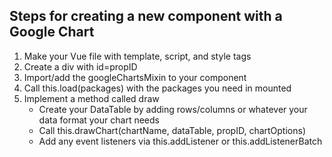 ## Steps for creating a new component with a Google Chart

1. Make your Vue file with template, script, and style tags
2. Create a div with id=propID
3. Import/add the googleChartsMixin to your component
4. Call this.load(packages) with the packages you need in mounted
5. Implement a method called draw
    * Create your DataTable by adding rows/columns or whatever your data format your chart needs
    * Call this.drawChart(chartName, dataTable, propID, chartOptions)
    * Add any event listeners via this.addListener or this.addListenerBatch